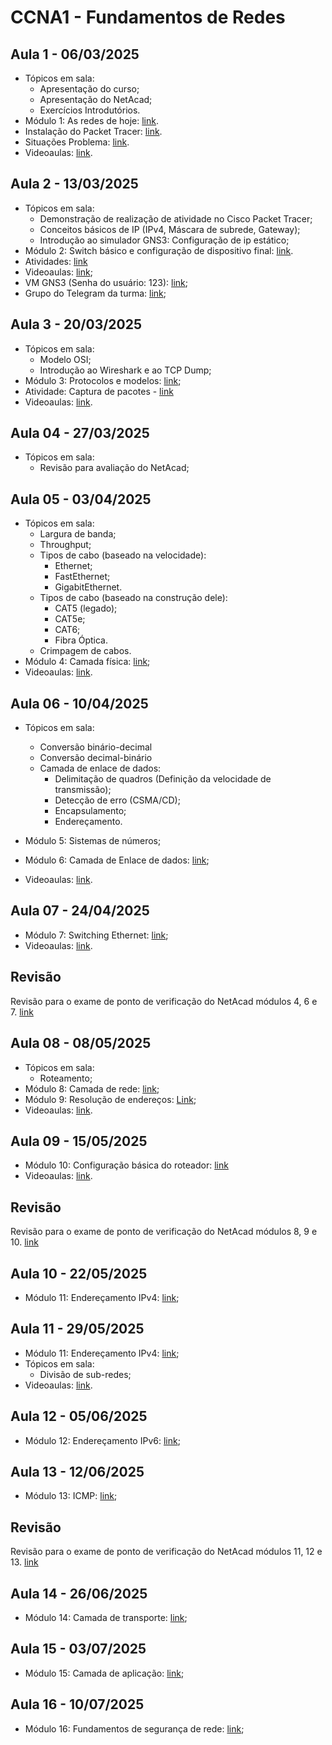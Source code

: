 # CCNA1 - Fundamentos de Redes

## Aula 1 - 06/03/2025
- Tópicos em sala:
    - Apresentação do curso;
    - Apresentação do NetAcad;
    - Exercícios Introdutórios.
- Módulo 1: As redes de hoje: [link](./Módulo%201/).
- Instalação do Packet Tracer: [link](https://www.netacad.com/launchid=ec0847b7-e6fc-4597-bc31-38ddd6b07a2f).
- Situações Problema: [link](./Módulo%201/Situações%20Problema.md).
- Videoaulas: [link](https://www.youtube.com/watch?v=Zs7OVnlwa7E&list=PLRV9PYNL3oWRl7vY4s5nopvIlxNACJvx1).

## Aula 2 - 13/03/2025
- Tópicos em sala:
    - Demonstração de realização de atividade no Cisco Packet Tracer;
    - Conceitos básicos de IP (IPv4, Máscara de subrede, Gateway);
    - Introdução ao simulador GNS3: Configuração de ip estático;
- Módulo 2: Switch básico e configuração de dispositivo final: [link](Módulo%202/).
- Atividades: [link](./Módulo%202/AtividadesGNS3/)
- Videoaulas: [link](https://www.youtube.com/watch?v=u3g0d2kVKvQ&list=PLRV9PYNL3oWRl7vY4s5nopvIlxNACJvx1&index=7);
- VM GNS3 (Senha do usuário: 123): [link](https://drive.google.com/file/d/16OI5NqUCNmMSlnI12LDonfLXo-093Xma/view?usp=drive_link);
- Grupo do Telegram da turma: [link](https://t.me/+iZ5ZdflvchpkNmJh);

## Aula 3 - 20/03/2025
- Tópicos em sala:
    - Modelo OSI;
    - Introdução ao Wireshark e ao TCP Dump;
- Módulo 3: Protocolos e modelos: [link](Módulo%203/);
- Atividade: Captura de pacotes - [link](./Módulo%203/Prática%20captura%20de%20pacotes.md)
- Videoaulas: [link](https://www.youtube.com/watch?v=iCMZ6896ilc&list=PLRV9PYNL3oWRl7vY4s5nopvIlxNACJvx1&index=10).

## Aula 04 - 27/03/2025
- Tópicos em sala:
    - Revisão para avaliação do NetAcad;

## Aula 05 - 03/04/2025
- Tópicos em sala:
    - Largura de banda;
    - Throughput;
    - Tipos de cabo (baseado na velocidade):
        - Ethernet;
        - FastEthernet;
        - GigabitEthernet.
    - Tipos de cabo (baseado na construção dele):
        - CAT5 (legado);
        - CAT5e;
        - CAT6;
        - Fibra Óptica.
    - Crimpagem de cabos.
- Módulo 4: Camada física: [link](Módulo%204/);
- Videoaulas: [link](https://www.youtube.com/watch?v=0ANY0wthZ6M&list=PLRV9PYNL3oWRl7vY4s5nopvIlxNACJvx1&index=16).

## Aula 06 - 10/04/2025
- Tópicos em sala:
    - Conversão binário-decimal
    - Conversão decimal-binário
    - Camada de enlace de dados:
        - Delimitação de quadros (Definição da velocidade de transmissão);
        - Detecção de erro (CSMA/CD);
        - Encapsulamento;
        - Endereçamento.

- Módulo 5: Sistemas de números;
- Módulo 6: Camada de Enlace de dados: [link](Módulo%206/);
- Videoaulas: [link](https://www.youtube.com/watch?v=FyMMehEvIJw&list=PLRV9PYNL3oWRl7vY4s5nopvIlxNACJvx1&index=21).

## Aula 07 - 24/04/2025
- Módulo 7: Switching Ethernet: [link](Módulo%207/);
- Videoaulas: [link](https://www.youtube.com/watch?v=FyMMehEvIJw&list=PLRV9PYNL3oWRl7vY4s5nopvIlxNACJvx1&index=25).

## Revisão
Revisão para o exame de ponto de verificação do NetAcad módulos 4, 6 e 7. [link](Módulo%207/REVISAO.md)

## Aula 08 - 08/05/2025
- Tópicos em sala:
    - Roteamento;
- Módulo 8: Camada de rede: [link](Módulo%208/);
- Módulo 9: Resolução de endereços: [Link](Módulo%209/);
- Videoaulas: [link](https://www.youtube.com/watch?v=FyMMehEvIJw&list=PLRV9PYNL3oWRl7vY4s5nopvIlxNACJvx1&index=29).

## Aula 09 - 15/05/2025

- Módulo 10: Configuração básica do roteador: [link](Módulo%2010/)
- Videoaulas: [link](https://www.youtube.com/watch?v=SWSmVoS4ml0&list=PLRV9PYNL3oWRl7vY4s5nopvIlxNACJvx1&index=36).

## Revisão
Revisão para o exame de ponto de verificação do NetAcad módulos 8, 9 e 10. [link](Módulo%2010/REVISAO.md)

## Aula 10 - 22/05/2025

- Módulo 11: Endereçamento IPv4: [link](Módulo%2011/);

## Aula 11 - 29/05/2025

- Módulo 11: Endereçamento IPv4: [link](Módulo%2011/);
- Tópicos em sala:
    - Divisão de sub-redes;
- Videoaulas: [link](https://www.youtube.com/watch?v=SWSmVoS4ml0&list=PLRV9PYNL3oWRl7vY4s5nopvIlxNACJvx1&index=40).

## Aula 12 - 05/06/2025

- Módulo 12: Endereçamento IPv6: [link](Módulo%2012/);

## Aula 13 - 12/06/2025

- Módulo 13: ICMP: [link](Módulo%2013/);

## Revisão
Revisão para o exame de ponto de verificação do NetAcad módulos 11, 12 e 13. [link](Módulo%2013/REVISAO.md)

## Aula 14 - 26/06/2025

- Módulo 14: Camada de transporte: [link](Módulo%2014/);

## Aula 15 - 03/07/2025

- Módulo 15: Camada de aplicação: [link](Módulo%2015/);

## Aula 16 - 10/07/2025

- Módulo 16: Fundamentos de segurança de rede: [link](Módulo%2016/);
